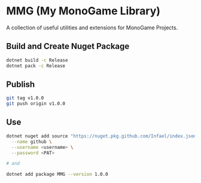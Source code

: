 # MMG (My MonoGame Library)

A collection of useful utilities and extensions for MonoGame Projects.

## Build and Create Nuget Package
```bash
dotnet build -c Release
dotnet pack -c Release
```

## Publish
```bash
git tag v1.0.0
git push origin v1.0.0
```

## Use
```bash
dotnet nuget add source "https://nuget.pkg.github.com/Infael/index.json" \
  --name github \
  --username <username> \
  --password <PAT>

# and

dotnet add package MMG --version 1.0.0
```